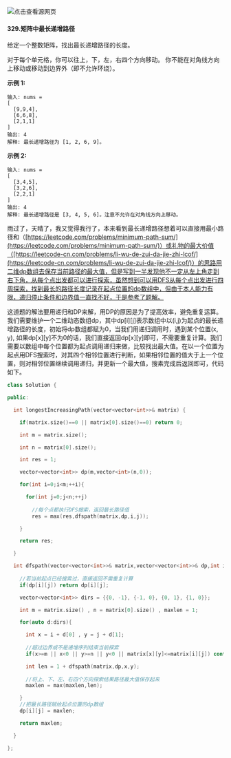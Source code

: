 ![点击查看源网页](https://timgsa.baidu.com/timg?image&quality=80&size=b9999_10000&sec=1586627443555&di=a39c12ff272a15fe81c5b156daeb76f5&imgtype=0&src=http%3A%2F%2Fm.iqiyipic.com%2Fu5%2Fimage%2F20180322%2F70%2F72%2Fuv_20011716487_m_601_720_405.jpg)

#### 329.矩阵中最长递增路径

给定一个整数矩阵，找出最长递增路径的长度。

对于每个单元格，你可以往上，下，左，右四个方向移动。 你不能在对角线方向上移动或移动到边界外（即不允许环绕）。

**示例 1:**

```
输入: nums = 
[
  [9,9,4],
  [6,6,8],
  [2,1,1]
] 
输出: 4 
解释: 最长递增路径为 [1, 2, 6, 9]。
```

**示例 2:**

```
输入: nums = 
[
  [3,4,5],
  [3,2,6],
  [2,2,1]
] 
输出: 4 
解释: 最长递增路径是 [3, 4, 5, 6]。注意不允许在对角线方向上移动。
```

​		雨过了，天晴了，我又觉得我行了，本来看到最长递增路径想着可以直接用最小路径和（[https://leetcode.com/problems/minimum-path-sum/](https://leetcode.com/problems/minimum-path-sum/)）或礼物的最大价值（[https://leetcode-cn.com/problems/li-wu-de-zui-da-jie-zhi-lcof/](https://leetcode-cn.com/problems/li-wu-de-zui-da-jie-zhi-lcof/)）的思路用二维dp数组去保存当前路径的最大值，但是写到一半发现他不一定从左上角走到右下角，从每个点出发都可以进行探索，虽然想到可以用DFS从每个点出发进行四周探索，找到最长的路径长度记录在起点位置的dp数组中，但由于本人能力有限，递归停止条件和边界值一直找不好，于是参考了题解。

​		这道题的解法要用递归和DP来解，用DP的原因是为了提高效率，避免重复运算。我们需要维护一个二维动态数组dp，其中dp\[i][j]表示数组中以(i,j)为起点的最长递增路径的长度，初始将dp数组都赋为0，当我们用递归调用时，遇到某个位置(x, y), 如果dp\[x][y]不为0的话，我们直接返回dp\[x][y]即可，不需要重复计算。我们需要以数组中每个位置都为起点调用递归来做，比较找出最大值。在以一个位置为起点用DFS搜索时，对其四个相邻位置进行判断，如果相邻位置的值大于上一个位置，则对相邻位置继续调用递归，并更新一个最大值，搜素完成后返回即可，代码如下。

```c++
class Solution {

public:

  int longestIncreasingPath(vector<vector<int>>& matrix) {

    if(matrix.size()==0 || matrix[0].size()==0) return 0;

    int m = matrix.size();

    int n = matrix[0].size();

    int res = 1;

    vector<vector<int>> dp(m,vector<int>(n,0));

    for(int i=0;i<m;++i){

      for(int j=0;j<n;++j)
		
        //每个点都执行DFS搜索，返回最长路径值
        res = max(res,dfspath(matrix,dp,i,j));

    }

    return res;

  }

  int dfspath(vector<vector<int>>& matrix,vector<vector<int>>& dp,int i,int j){
	
    //若当前起点已经搜索过，直接返回不需重复计算
    if(dp[i][j]) return dp[i][j];

    vector<vector<int>> dirs = {{0, -1}, {-1, 0}, {0, 1}, {1, 0}};

    int m = matrix.size() , n = matrix[0].size() , maxlen = 1;

    for(auto d:dirs){

      int x = i + d[0] , y = j + d[1];
	
      //超过边界或不是递增序列结束当前探索
      if(x>=m || x<0 || y>=n || y<0 || matrix[x][y]<=matrix[i][j]) continue;

      int len = 1 + dfspath(matrix,dp,x,y);
	  
      //将上、下、左、右四个方向探索结果路径最大值保存起来
      maxlen = max(maxlen,len);

    }
	//把最长路径赋给起点位置的dp数组
    dp[i][j] = maxlen;

    return maxlen;

  }

};
```

